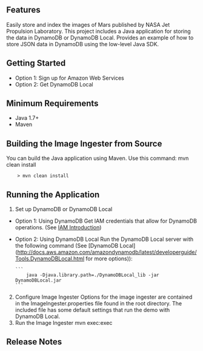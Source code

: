 ## Features
Easily store and index the images of Mars published by NASA Jet Propulsion Laboratory. This project includes a Java application for storing the data in DynamoDB or DynamoDB Local. Provides an example of how to store JSON data in DynamoDB using the low-level Java SDK.

## Getting Started
- Option 1: Sign up for Amazon Web Services
- Option 2: Get DynamoDB Local

## Minimum Requirements
  - Java 1.7+
  - Maven

## Building the Image Ingester from Source
You can build the Java application using Maven. Use this command: mvn clean install
``` 
    > mvn clean install
```

## Running the Application
1. Set up DynamoDB or DynamoDB Local
  - Option 1: Using DynamoDB
		Get IAM credentials that allow for DynamoDB operations. (See [IAM Introduction](http://docs.aws.amazon.com/IAM/latest/UserGuide/IAM_Introduction.html))
  - Option 2: Using DynamoDB Local
		Run the DynamoDB Local server with the following command (See [DynamoDB Local](http://docs.aws.amazon.com/amazondynamodb/latest/developerguide/Tools.DynamoDBLocal.html for more options)): 

		```
            java -Djava.library.path=./DynamoDBLocal_lib -jar DynamoDBLocal.jar 
        ```
        
2. Configure Image Ingester
    Options for the image ingester are contained in the ImageIngester.properties file found in the root directory. The included file has some default settings that run the demo with DynamoDB Local.
3. Run the Image Ingester
	mvn exec:exec

## Release Notes
